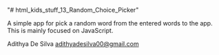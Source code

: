 "# html_kids_stuff_13_Random_Choice_Picker" 

A simple app for pick a random word from the entered words to the app. This is mainly focused on JavaScript.

Adithya De Silva
adithyadesilva00@gmail.com